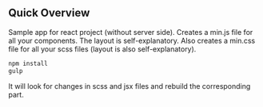 ## Quick Overview

Sample app for react project (without server side).
Creates a min.js file for all your components. The layout is self-explanatory.
Also creates a min.css file for all your scss files (layout is also self-explanatory).

```sh
npm install
gulp
```
It will look for changes in scss and jsx files and rebuild the corresponding part.
